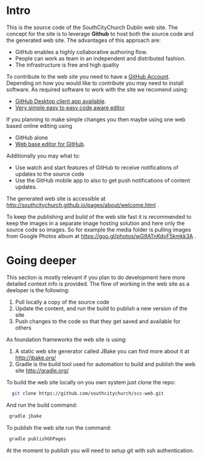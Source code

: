 # Intro

This is the source code of the SouthCityChurch Dublin web site. 
The concept for the site is to leverage **Github** to host both the source code and the generated web site.
The advantages of this approach are:

* GitHub enables a highly collaborative authoring flow. 
* People can work as team in an independent and distributed fashion.
* The infrastructure is free and high quality

To contribute to the web site you need to have a [GitHub Account](https://github.com/join). Depending on how you would like to contribute you may need to install software.
As required software to work with the site we recomend using:
* [GitHub Desktop client app available](https://desktop.github.com/).
* [Very simple easy to easy code aware editor](https://code.visualstudio.com/) 

 If you planning to make simple changes you then maybe using one web based online editing using 
 * GitHub alone 
 * [Web base editor for GitHub](http://prose.io/). 
 
Additionally you may what to:
 
* Use watch and start features of GitHub to receive notifications of updates to the source code
* Use the GitHub mobile app to also to get push notifications of content updates. 

The generated web site is accessible at http://southcitychurch.github.io/pages/about/welcome.html .

To keep the publishing and build of the web site fast it is recommended to keep the images in a separate image hosting solution and here only the source code so images.
So for example the media folder is pulling images from Google Photos album at https://goo.gl/photos/wG9ATnKdvF5kmkk3A . 


# Going deeper

This section is mostly relevant if you plan to do development here more detailed context info is provided.
The flow of working in the web site as a deeloper is the following:          

1. Pull locally a copy of the source code
2. Update the content, and run the build to publish a new version of the site
2. Push changes to the code so that they get saved and available for others



As foundation frameworks the web site is using:  
 1. A static web site generator called JBake you can find more about it at http://jbake.org/ 
 2. Gradle is the build tool used for automation to build and publish the web site http://gradle.org/ 

To build the web site locally on you own system just clone the repo:

```Bash 
  git clone https://github.com/southcitychurch/scc-web.git
```

And run the build command:
```Bash
 gradle jbake
```

To publish the web site run the command:
```Bash
 gradle publishGhPages
```

  

At the moment to publish you will need to setup git with ssh authentication.

